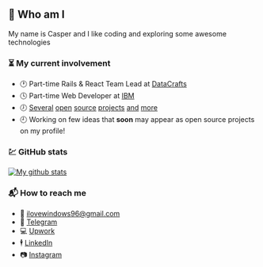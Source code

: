 ## :ghost: Who am I

My name is Casper and I like coding and exploring some awesome technologies

### :hourglass_flowing_sand: My current involvement

- :clock1: Part-time Rails & React Team Lead at [DataCrafts](https://www.datacrafts.io/)
- :clock4: Part-time Web Developer at [IBM](https://www.ibm.com/)
- :clock7: [Several](https://github.com/cxspxr/twoeyes) [open](https://github.com/datacrafts-io/gatsby-opinionated-starter) [source](https://github.com/cxspxr/vue-cli-plugin-coffee) [projects](https://github.com/cxspxr/secure-publish) [and](https://github.com/datacrafts-io/update-notifier-webpack) [more](https://github.com/datacrafts-io/eslint-config-airbnb-base-typescript-prettier)
- :clock9: Working on few ideas that **soon** may appear as open source projects on my profile!

### :chart: GitHub stats

[![My github stats](https://github-readme-stats.vercel.app/api?username=cxspxr&show_icons=true&count_private=true&theme=vue)](https://github.com/anuraghazra/github-readme-stats)

### :mailbox_with_mail: How to reach me
- :email: ilovewindows96@gmail.com
- :speech_balloon: [Telegram](https://t.me/cxspxr)
- :computer: [Upwork](https://upwork.com/fl/yaroslavcasper)
- :business_suit_levitating: [LinkedIn](https://www.linkedin.com/in/yaroslav-kasperovych-b1bb831b0/)
- :camera: [Instagram](https://instagram.com/meacasper)
